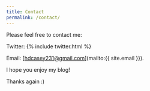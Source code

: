 ```yaml
---
title: Contact
permalink: /contact/
---
```




Please feel free to contact me:


Twitter: {% include twitter.html %}

Email: [hdcasey231@gmail.com](mailto:{{ site.email }}).


I hope you enjoy my blog!

Thanks again :)
